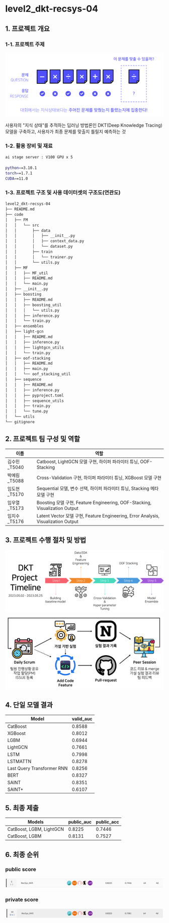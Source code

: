 # level2_dkt-recsys-04

## 1. 프로젝트 개요

### 1-1. 프로젝트 주제

![프로젝트 주제](./docs/%ED%94%84%EB%A1%9C%EC%A0%9D%ED%8A%B8_%EC%A3%BC%EC%A0%9C.png)

사용자의 "지식 상태"를 추적하는 딥러닝 방법론인 DKT(Deep Knowledge Tracing) 모델을 구축하고, 사용자가 최종 문제를 맞출지 틀릴지 예측하는 것

### 1-2. 활용 장비 및 재료

```bash
ai stage server : V100 GPU x 5

python==3.10.1
torch==1.7.1
CUDA==11.0
```

### 1-3. 프로젝트 구조 및 사용 데이터셋의 구조도(연관도)

```bash
level2_dkt-recsys-04
├── README.md
├── code
│   ├── FM
│   │   └── src
│   │       ├── data
│   │       │   ├── __init__.py
│   │       │   ├── context_data.py
│   │       │   └── dataset.py
│   │       ├── train
│   │       │   └── trainer.py
│   │       └── utils.py
│   ├── MF
│   │   ├── MF_util
│   │   ├── README.md
│   │   └── main.py
│   ├── __init__.py
│   ├── boosting
│   │   ├── README.md
│   │   ├── boosting_util
│   │   │   └── utils.py
│   │   ├── inference.py
│   │   └── train.py
│   ├── ensembles
│   ├── light-gcn
│   │   ├── README.md
│   │   ├── inference.py
│   │   ├── lightgcn_utils
│   │   └── train.py
│   ├── oof-stacking
│   │   ├── README.md
│   │   ├── main.py
│   │   └── oof_stacking_util
│   ├── sequence
│   │   ├── README.md
│   │   ├── inference.py
│   │   ├── pyproject.toml
│   │   ├── sequence_utils
│   │   ├── train.py
│   │   └── tune.py
│   └── utils
└── gitignore
```

## 2. 프로젝트 팀 구성 및 역할

| 이름          | 역할                                                                               |
| ------------- | ---------------------------------------------------------------------------------- |
| 김수민\_T5040 | Catboost, LightGCN 모델 구현, 하이퍼 파라미터 튜닝, OOF-Stacking                   |
| 박예림\_T5088 | Cross-Validation 구현, 하이퍼 파라미터 튜닝, XGBoost 모델 구현                     |
| 임도현\_T5170 | Sequential 모델, 변수 선택, 하이퍼 파라미터 튜닝, Stacking 메타 모델 구현          |
| 임우열\_T5173 | Boosting 모델 구현, Feature Engineering, OOF-Stacking, Visualization Output        |
| 임지수\_T5176 | Latent Vector 모델 구현, Feature Engineering, Error Analysis, Visualization Output |

## 3. 프로젝트 수행 절차 및 방법

![수행절차_1](./docs/%EC%88%98%ED%96%89%EC%A0%88%EC%B0%A8_1.png)

![수행절차_2](./docs/%EC%88%98%ED%96%89%EC%A0%88%EC%B0%A8_2.png)

## 4. 단일 모델 결과

| Model                      | valid_auc |
| -------------------------- | --------- |
| CatBoost                   | 0.8588    |
| XGBoost                    | 0.8012    |
| LGBM                       | 0.6944    |
| LightGCN                   | 0.7661    |
| LSTM                       | 0.7998    |
| LSTMATTN                   | 0.8278    |
| Last Query Transformer RNN | 0.8256    |
| BERT                       | 0.8327    |
| SAINT                      | 0.8351    |
| SAINT+                     | 0.6107    |

## 5. 최종 제출

| Models                   | public_auc | public_acc |
| ------------------------ | ---------- | ---------- |
| CatBoost, LGBM, LightGCN | 0.8225     | 0.7446     |
| CatBoost, LGBM           | 0.8131     | 0.7527     |

## 6. 최종 순위

### public score

![public score](./docs/public_score.png)

### private score

![private score](./docs/private.png)
